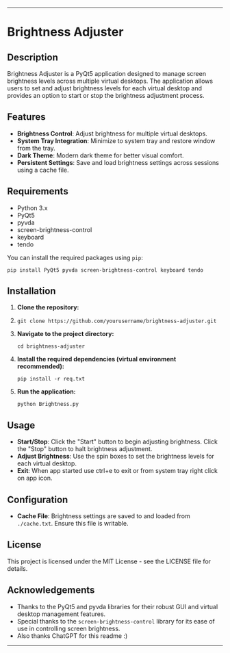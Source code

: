 * * *

Brightness Adjuster
===================

Description
-----------

Brightness Adjuster is a PyQt5 application designed to manage screen brightness levels across multiple virtual desktops. The application allows users to set and adjust brightness levels for each virtual desktop and provides an option to start or stop the brightness adjustment process.

Features
--------

*   **Brightness Control**: Adjust brightness for multiple virtual desktops.
*   **System Tray Integration**: Minimize to system tray and restore window from the tray.
*   **Dark Theme**: Modern dark theme for better visual comfort.
*   **Persistent Settings**: Save and load brightness settings across sessions using a cache file.

Requirements
------------

*   Python 3.x
*   PyQt5
*   pyvda
*   screen-brightness-control
*   keyboard
*   tendo

You can install the required packages using `pip`:

```
pip install PyQt5 pyvda screen-brightness-control keyboard tendo
```

Installation
------------

1.  **Clone the repository:**
2.  
    ```
    git clone https://github.com/yourusername/brightness-adjuster.git
    ```
    
4.  **Navigate to the project directory:**
    
    ```
    cd brightness-adjuster
    ```
    
6.  **Install the required dependencies (virtual environment recommended):**
    
    ```
    pip install -r req.txt
    ```
    
8.  **Run the application:**
    
    ```
    python Brightness.py
    ```
    

Usage
-----

*   **Start/Stop**: Click the "Start" button to begin adjusting brightness. Click the "Stop" button to halt brightness adjustment.
*   **Adjust Brightness**: Use the spin boxes to set the brightness levels for each virtual desktop.
*   **Exit**: When app started use ctrl+e to exit or from system tray right click on app icon.

Configuration
-------------

*   **Cache File**: Brightness settings are saved to and loaded from `./cache.txt`. Ensure this file is writable.

License
-------

This project is licensed under the MIT License - see the LICENSE file for details.

Acknowledgements
----------------

*   Thanks to the PyQt5 and pyvda libraries for their robust GUI and virtual desktop management features.
*   Special thanks to the `screen-brightness-control` library for its ease of use in controlling screen brightness.
*   Also thanks ChatGPT for this readme :)

* * *
